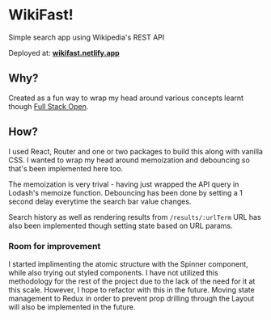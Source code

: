 # WikiFast! 

Simple search app using Wikipedia's REST API

Deployed at: **[wikifast.netlify.app](https://wikifast.netlify.app/)**

## Why?

Created as a fun way to wrap my head around various concepts learnt though [Full Stack Open](https://fullstackopen.com/en).

## How?

I used React, Router and one or two packages to build this along with vanilla CSS. I wanted to wrap my head around memoization and debouncing so that's been implemented here too. 

The memoization is very trival - having just wrapped the API query in Lodash's memoize function. 
Debouncing has been done by setting a 1 second delay everytime the search bar value changes. 

Search history as well as rendering results from `/results/:urlTerm` URL has also been implemented though setting state based on URL params. 

### Room for improvement

I started implimenting the atomic structure with the Spinner component, while also trying out styled components. I have not utilized this methodology for the rest of the project due to the lack of the need for it at this scale. However, I hope to refactor with this in the future. Moving state management to Redux in order to prevent prop drilling through the Layout will also be implemented in the future.
